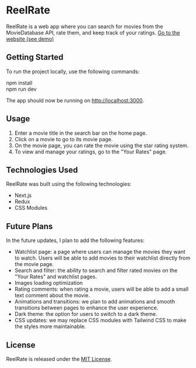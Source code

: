 # ReelRate

ReelRate is a web app where you can search for movies from the MovieDatabase API, rate them, and keep track of your ratings.
[Go to the website (see demo)](http://reelrate-beta.netlify.app)

## Getting Started

To run the project locally, use the following commands:

npm install                                                                            
npm run dev


The app should now be running on [http://localhost:3000](http://localhost:3000).

## Usage

1. Enter a movie title in the search bar on the home page.
2. Click on a movie to go to its movie page.
3. On the movie page, you can rate the movie using the star rating system.
4. To view and manage your ratings, go to the "Your Rates" page.

## Technologies Used

ReelRate was built using the following technologies:

- Next.js
- Redux
- CSS Modules

## Future Plans

In the future updates, I plan to add the following features:

- Watchlist page: a page where users can manage the movies they want to watch. Users will be able to add movies to their watchlist directly from the movie page.
- Search and filter: the ability to search and filter rated movies on the "Your Rates" and watchlist pages.
- Images loading optimization
- Rating comments: when rating a movie, users will be able to add a small text comment about the movie.
- Animations and transitions: we plan to add animations and smooth transitions between pages to enhance the user experience.
- Dark theme: the option for users to switch to a dark theme.
- CSS updates: we may replace CSS modules with Tailwind CSS to make the styles more maintainable.

## License

ReelRate is released under the [MIT License](https://opensource.org/licenses/MIT).
